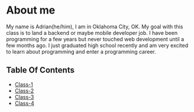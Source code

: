 # About me

My name is Adrian(he/him), I am in Oklahoma City, OK. My goal with this class is to land a backend or maybe mobile developer job. I have been programming for a few years but never touched web development until a few months ago. I just graduated high school recently and am very excited to learn about programming and enter a programming career.

## Table Of Contents

- [Class-1](class1.md)
- [Class-2](class2.md)
- [Class-3](class3.md)
- [Class-4](class4.md)
